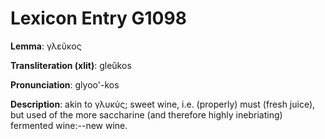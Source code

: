 # Lexicon Entry G1098

**Lemma**: γλεῦκος

**Transliteration (xlit)**: gleûkos

**Pronunciation**: glyoo'-kos

**Description**:
akin to γλυκύς; sweet wine, i.e. (properly) must (fresh juice), but used of the more saccharine (and therefore highly inebriating) fermented wine:--new wine.
